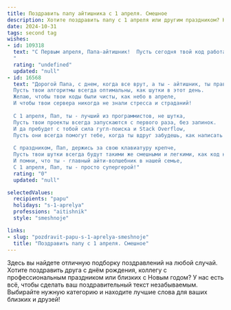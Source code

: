 ```yaml
---
title: Поздравить папу айтишника с 1 апреля. Смешное
description: Хотите поздравить папу с 1 апреля или другим праздником? Наш ИИ создаст незабываемое поздравление, а вы обязательно выделитесь среди других.  
date: 2024-10-31
tags: second tag
wishes:
- id: 109318
  text: "С Первым апреля, Папа-айтишник!  Пусть сегодня твой код работает без багов, а жизнь – без глюков!  Желаю тебе столько позитива, сколько гигабайт в твоём жёстком диске, и чтобы все твои задачи решались так же быстро, как ты находишь ошибки в чужом коде!  Надеюсь, сегодня тебя не будут троллить, ну, кроме меня, конечно 😉
  "
  rating: "undefined"
  updated: "null"
- id: 16568
  text: "Дорогой Папа, с днем, когда все врут, а ты - айтишник, ты правда!
  Пусть твои алгоритмы всегда оптимальны, как шутки в этот день.
  Желаю, чтобы твои коды были чисты, как небо в апреле,
  И чтобы твои сервера никогда не знали стресса и страданий!
  
  С 1 апреля, Пап, ты - лучший из программистов, не шутка,
  Пусть твои проекты всегда запускаются с первого раза, без запинок.
  И да пребудет с тобой сила гугл-поиска и Stack Overflow,
  Пусть они всегда помогут тебе, когда ты вдруг забудешь, как написать \"Hello, World\"!
  
  С праздником, Пап, держись за свою клавиатуру крепче,
  Пусть твои шутки всегда будут такими же смешными и легкими, как код на Python.
  И помни, что ты - главный айти-волшебник в нашей семье,
  С 1 апреля, Пап, ты - просто супергерой!"
  rating: "0"
  updated: "null"

selectedValues:
  recipients: "papu"
  holidays: "s-1-aprelya"
  professions: "aitishnik"
  style: "smeshnoje"

links:
- slug: "pozdravit-papu-s-1-aprelya-smeshnoje"
  title: "Поздравить папу с 1 апреля. Смешное"
---
```


Здесь вы найдете отличную подборку поздравлений на любой случай. 
Хотите поздравить друга с днём рождения, коллегу с профессиональным праздником или близких с Новым годом? У нас есть всё, чтобы сделать ваш поздравительный текст незабываемым. Выбирайте нужную категорию и находите лучшие слова для ваших близких и друзей!
